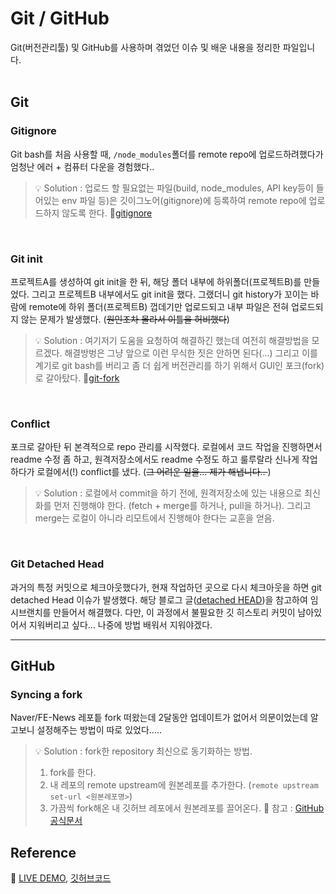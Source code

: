 # Git / GitHub

Git(버전관리툴) 및 GitHub를 사용하며 겪었던 이슈 및 배운 내용을 정리한 파일입니다.<br/><br/>

## Git

### Gitignore

Git bash를 처음 사용할 때, `/node_modules`폴더를 remote repo에 업로드하려했다가 엄청난 에러 + 컴퓨터 다운을 경험했다.. <br/>

> 💡 Solution : 업로드 할 필요없는 파일(build, node_modules, API key등이 들어있는 env 파일 등)은 깃이그노어(gitignore)에 등록하여 remote repo에 업로드하지 않도록 한다. 🔗[gitignore](https://www.toptal.com/developers/gitignore)

<br/>

### Git init

프로젝트A를 생성하여 git init을 한 뒤, 해당 폴더 내부에 하위폴더(프로젝트B)를 만들었다. 그리고 프로젝트B 내부에서도 git init을 했다.
그랬더니 git history가 꼬이는 바람에 remote에 하위 폴더(프로젝트B) 껍데기만 업로드되고 내부 파일은 전혀 업로드되지 않는 문제가 발생했다. (<strike>원인조차 몰라서 이틀을 허비했다</strike>)

> 💡 Solution : 여기저기 도움을 요청하여 해결하긴 했는데 여전히 해결방법을 모르겠다. 해결방벙은 그냥 앞으로 이런 무식한 짓은 안하면 된다(...) 그리고 이를 계기로 git bash를 버리고 좀 더 쉽게 버전관리를 하기 위해서 GUI인 포크(fork)로 갈아탔다. 🔗[git-fork](https://git-fork.com/)

<br/>

### Conflict

포크로 갈아탄 뒤 본격적으로 repo 관리를 시작했다. 로컬에서 코드 작업을 진행하면서 readme 수정 좀 하고, 원격저장소에서도 readme 수정도 하고 룰루랄라 신나게 작업하다가 로컬에서(!) conflict를 냈다. (<strike>그 어려운 일을... 제가 해냅니다.. </strike>)

> 💡 Solution : 로컬에서 commit을 하기 전에, 원격저장소에 있는 내용으로 최신화를 먼저 진행해야 한다. (fetch + merge를 하거나, pull을 하거나). 그리고 merge는 로컬이 아니라 리모트에서 진행해야 한다는 교훈을 얻음. <br/>

<br/>

### Git Detached Head

과거의 특정 커밋으로 체크아웃했다가, 현재 작업하던 곳으로 다시 체크아웃을 하면 git detached Head 이슈가 발생했다. 해당 블로그 글([detached HEAD](https://www.devhak.com/blog/git-detached-head))을 참고하여 임시브랜치를 만들어서 해결했다. 다만, 이 과정에서 불필요한 깃 히스토리 커밋이 남아있어서 지워버리고 싶다... 나중에 방법 배워서 지워야겠다.

<hr />

## GitHub

### Syncing a fork

Naver/FE-News 레포틑 fork 떠왔는데 2달동안 업데이트가 없어서 의문이었는데 알고보니 설정해주는 방법이 따로 있었다.....

> 💡 Solution : fork한 repository 최신으로 동기화하는 방법.
>
> 1. fork를 한다.
> 2. 내 레포의 remote upstream에 원본레포를 추가한다. (`remote upstream set-url <원본레포명>`)
> 3. 가끔씩 fork해온 내 깃허브 레포에서 원본레포를 끌어온다. 🔗 참고 : [GitHub 공식문서](https://docs.github.com/en/pull-requests/collaborating-with-pull-requests/working-with-forks/syncing-a-fork)

## Reference

🔗 [LIVE DEMO](), [깃허브코드]()
